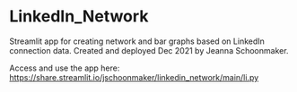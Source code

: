 # LinkedIn_Network
Streamlit app for creating network and bar graphs based on LinkedIn connection data. Created and deployed Dec 2021 by Jeanna Schoonmaker.

Access and use the app here: https://share.streamlit.io/jschoonmaker/linkedin_network/main/li.py
